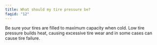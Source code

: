 ```yaml
---
title: What should my tire pressure be?
faqid: "12"
---
```

Be sure your tires are filled to maximum capacity when cold. Low tire pressure builds heat, causing excessive tire wear and in some cases can cause tire failure.
